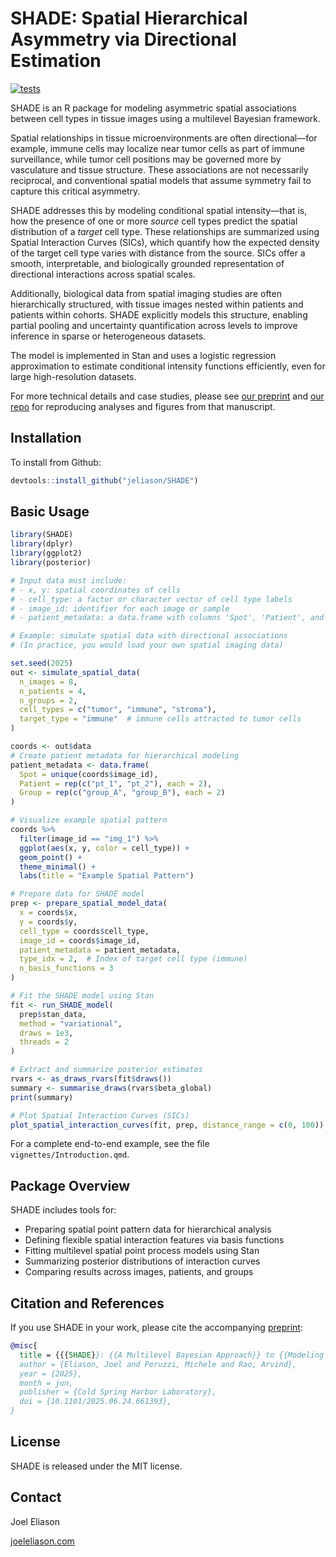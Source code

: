 # SHADE: Spatial Hierarchical Asymmetry via Directional Estimation

<!-- badges: start -->

[![tests](https://github.com/jeliason/SHADE/actions/workflows/tests.yaml/badge.svg)](https://github.com/jeliason/SHADE/actions/workflows/tests.yaml)

<!-- badges: end -->

SHADE is an R package for modeling asymmetric spatial associations between cell types in tissue images using a multilevel Bayesian framework.

Spatial relationships in tissue microenvironments are often directional—for example, immune cells may localize near tumor cells as part of immune surveillance, while tumor cell positions may be governed more by vasculature and tissue structure. These associations are not necessarily reciprocal, and conventional spatial models that assume symmetry fail to capture this critical asymmetry.

SHADE addresses this by modeling conditional spatial intensity—that is, how the presence of one or more *source* cell types predict the spatial distribution of a *target* cell type. These relationships are summarized using Spatial Interaction Curves (SICs), which quantify how the expected density of the target cell type varies with distance from the source. SICs offer a smooth, interpretable, and biologically grounded representation of directional interactions across spatial scales.

Additionally, biological data from spatial imaging studies are often hierarchically structured, with tissue images nested within patients and patients within cohorts. SHADE explicitly models this structure, enabling partial pooling and uncertainty quantification across levels to improve inference in sparse or heterogeneous datasets.

The model is implemented in Stan and uses a logistic regression approximation to estimate conditional intensity functions efficiently, even for large high-resolution datasets.

For more technical details and case studies, please see [our preprint](https://doi.org/10.1101/2025.06.24.661393) and [our repo](https://github.com/jeliason/shade_paper_code) for reproducing analyses and figures from that manuscript.

## Installation

To install from Github:

``` r
devtools::install_github("jeliason/SHADE")
```

## Basic Usage

``` r
library(SHADE)
library(dplyr)
library(ggplot2)
library(posterior)

# Input data must include:
# - x, y: spatial coordinates of cells
# - cell_type: a factor or character vector of cell type labels
# - image_id: identifier for each image or sample
# - patient_metadata: a data.frame with columns 'Spot', 'Patient', and 'Group'

# Example: simulate spatial data with directional associations
# (In practice, you would load your own spatial imaging data)

set.seed(2025)
out <- simulate_spatial_data(
  n_images = 8,
  n_patients = 4,
  n_groups = 2,
  cell_types = c("tumor", "immune", "stroma"),
  target_type = "immune"  # immune cells attracted to tumor cells
)

coords <- out$data
# Create patient metadata for hierarchical modeling
patient_metadata <- data.frame(
  Spot = unique(coords$image_id),
  Patient = rep(c("pt_1", "pt_2"), each = 2),
  Group = rep(c("group_A", "group_B"), each = 2)
)

# Visualize example spatial pattern
coords %>%
  filter(image_id == "img_1") %>%
  ggplot(aes(x, y, color = cell_type)) +
  geom_point() +
  theme_minimal() +
  labs(title = "Example Spatial Pattern")

# Prepare data for SHADE model
prep <- prepare_spatial_model_data(
  x = coords$x,
  y = coords$y,
  cell_type = coords$cell_type,
  image_id = coords$image_id,
  patient_metadata = patient_metadata,
  type_idx = 2,  # Index of target cell type (immune)
  n_basis_functions = 3
)

# Fit the SHADE model using Stan
fit <- run_SHADE_model(
  prep$stan_data,
  method = "variational",
  draws = 1e3,
  threads = 2
)

# Extract and summarize posterior estimates
rvars <- as_draws_rvars(fit$draws())
summary <- summarise_draws(rvars$beta_global)
print(summary)

# Plot Spatial Interaction Curves (SICs)
plot_spatial_interaction_curves(fit, prep, distance_range = c(0, 100))
```

For a complete end-to-end example, see the file `vignettes/Introduction.qmd`.

## Package Overview

SHADE includes tools for:

-   Preparing spatial point pattern data for hierarchical analysis
-   Defining flexible spatial interaction features via basis functions
-   Fitting multilevel spatial point process models using Stan
-   Summarizing posterior distributions of interaction curves
-   Comparing results across images, patients, and groups

## Citation and References

If you use SHADE in your work, please cite the accompanying [preprint](https://doi.org/10.1101/2025.06.24.661393):

``` bibtex
@misc{
  title = {{{SHADE}}: {{A Multilevel Bayesian Approach}} to {{Modeling Directional Spatial Associations}} in {{Tissues}}},
  author = {Eliason, Joel and Peruzzi, Michele and Rao, Arvind},
  year = {2025},
  month = jun,
  publisher = {Cold Spring Harbor Laboratory},
  doi = {10.1101/2025.06.24.661393},
}
```

## License

SHADE is released under the MIT license.

## Contact

Joel Eliason

[joeleliason.com](https://joeleliason.com)
